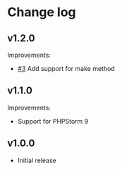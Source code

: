 # Change log

## v1.2.0

Improvements:

- [#3](https://github.com/pulyaevskiy/phpstorm-phpdi/pull/3) Add support for make method

## v1.1.0

Improvements:

- Support for PHPStorm 9

## v1.0.0

- Initial release
